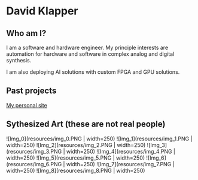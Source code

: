 # David Klapper

## Who am I?
I am a software and hardware engineer. My principle interests are automation for hardware and software in complex analog and digital synthesis.

I am also deploying AI solutions with custom FPGA and GPU solutions.

## Past projects
[My personal site](https://github.com/davidklapper/davidklapper.github.io.git)

## Sythesized Art (these are not real people)
![Img_0](resources/img_0.PNG | width=250) ![Img_1](resources/img_1.PNG | width=250)
![Img_2](resources/img_2.PNG | width=250) ![Img_3](resources/img_3.PNG | width=250)
![Img_4](resources/img_4.PNG | width=250) ![Img_5](resources/img_5.PNG | width=250)
![Img_6](resources/img_6.PNG | width=250) ![Img_7](resources/img_7.PNG | width=250)
![Img_8](resources/img_8.PNG | width=250)
